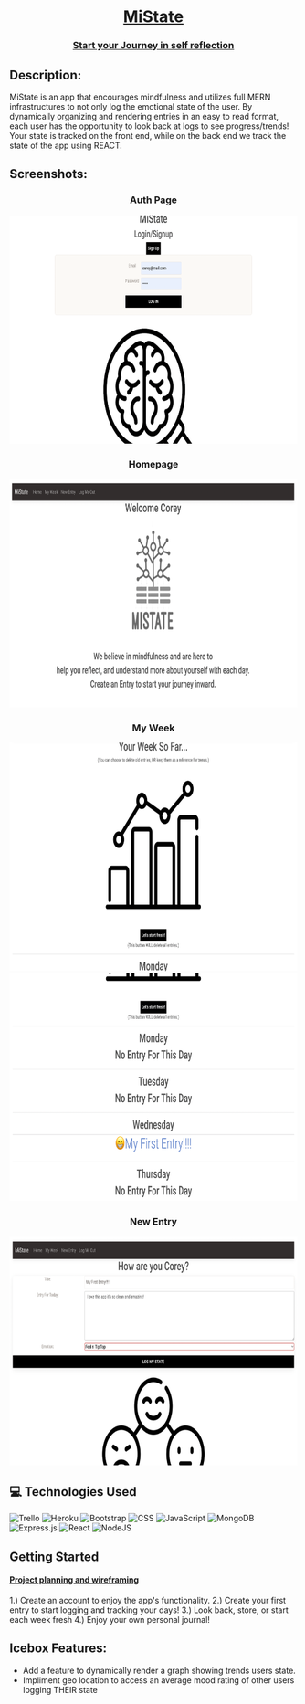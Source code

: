 <div align="center">

  # <u>MiState</u>

  ### [Start your Journey in self reflection](http://codemonk-wars.herokuapp.com/)

</div>

  ## Description:


  MiState is an app that encourages mindfulness and utilizes full MERN infrastructures to not only log the emotional state of the user.  By dynamically organizing and rendering entries in an easy to read format, each user has the opportunity to look back at logs to see progress/trends!  Your state is tracked on the front end, while on the back end we track the state of the app using REACT.


   ## Screenshots:
<h3 align="center">Auth Page</h3>
<img
    src="public/assets/AuthPage.png"
    width="800" height="400"
/><br>
<h3 align="center">Homepage</h3>
<img
  src="public/assets/HomePage.png"
  width="800" height="400"
/><br>
<h3 align="center">My Week</h3>
<img
  src="public/assets/MyWeek1.png"
  width="800" height="400"
/><br>
<img
  src="public/assets/MyWeek2.png"
  width="800" height="400"
/><br>
<h3 align="center">New Entry</h3>
<img
  src="public/assets/New Entry.png"
  width="800" height="400"
/>

## :computer: Technologies Used
![Trello](https://img.shields.io/badge/-Trello-05122A?style=flat&logo=trello)
![Heroku](https://img.shields.io/badge/-Heroku-05122A?style=flat&logo=heroku)
![Bootstrap](https://img.shields.io/badge/bootstrap-%23563D7C.svg?style=for-the-badge&logo=bootstrap&logoColor=white)
![CSS](https://img.shields.io/badge/CSS-239120?&style=for-the-badge&logo=css3&logoColor=white)
![JavaScript](https://img.shields.io/badge/JavaScript-323330?style=for-the-badge&logo=javascript&logoColor=F7DF1E)
![MongoDB](https://img.shields.io/badge/MongoDB-%234ea94b.svg?style=for-the-badge&logo=mongodb&logoColor=white)
![Express.js](https://img.shields.io/badge/express.js-%23404d59.svg?style=for-the-badge&logo=express&logoColor=%2361DAFB)
![React](https://img.shields.io/badge/react-%2320232a.svg?style=for-the-badge&logo=react&logoColor=%2361DAFB)
![NodeJS](https://img.shields.io/badge/node.js-6DA55F?style=for-the-badge&logo=node.js&logoColor=white)
<br>

## Getting Started

 #### [Project planning and wireframing](https://trello.com/b/ParGbIjE/project-3)

 1.) Create an account to enjoy the app's functionality.
 2.) Create your first entry to start logging and tracking your days!
 3.) Look back, store, or start each week fresh 
 4.) Enjoy your own personal journal!


## Icebox Features:
* Add a feature to dynamically render a graph showing trends users state.
* Impliment geo location to access an average mood rating of other users logging THEIR state